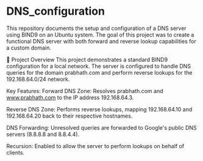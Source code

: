 # DNS_configuration
This repository documents the setup and configuration of a DNS server using BIND9 on an Ubuntu system. The goal of this project was to create a functional DNS server with both forward and reverse lookup capabilities for a custom domain.


📝 Project Overview
This project demonstrates a standard BIND9 configuration for a local network. The server is configured to handle DNS queries for the domain prabhath.com and perform reverse lookups for the 192.168.64.0/24 network.

Key Features:
Forward DNS Zone: Resolves prabhath.com and www.prabhath.com to the IP address 192.168.64.3.

Reverse DNS Zone: Performs reverse lookups, mapping 192.168.64.10 and 192.168.64.20 back to their respective hostnames.

DNS Forwarding: Unresolved queries are forwarded to Google's public DNS servers (8.8.8.8 and 8.8.4.4).

Recursion: Enabled to allow the server to perform lookups on behalf of clients.
